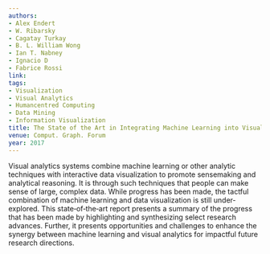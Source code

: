 ```yaml
---
authors:
- Alex Endert
- W. Ribarsky
- Cagatay Turkay
- B. L. William Wong
- Ian T. Nabney
- Ignacio D
- Fabrice Rossi
link:
tags:
- Visualization
- Visual Analytics
- Humancentred Computing
- Data Mining
- Information Visualization
title: The State of the Art in Integrating Machine Learning into Visual Analytics.
venue: Comput. Graph. Forum
year: 2017
---
```

Visual analytics systems combine machine learning or other analytic techniques with interactive data visualization to promote sensemaking and analytical reasoning. It is through such techniques that people can make sense of large, complex data. While progress has been made, the tactful combination of machine learning and data visualization is still under‐explored. This state‐of‐the‐art report presents a summary of the progress that has been made by highlighting and synthesizing select research advances. Further, it presents opportunities and challenges to enhance the synergy between machine learning and visual analytics for impactful future research directions.